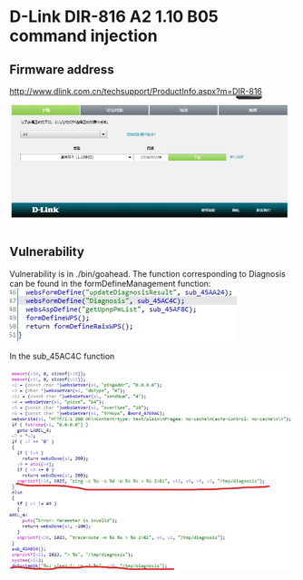 # D-Link DIR-816 A2 1.10 B05 command injection

## Firmware address
http://www.dlink.com.cn/techsupport/ProductInfo.aspx?m=DIR-816
![image-1](./img/1.jpg)

## Vulnerability
Vulnerability is in ./bin/goahead. The function corresponding to Diagnosis can be found in the formDefineManagement function: 
![image-1](./img/2.jpg)

In the sub_45AC4C function 

![image-1](./img/3.jpg)
